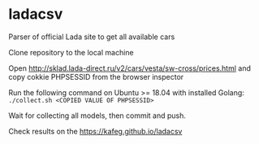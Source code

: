 # ladacsv
Parser of official Lada site to get all available cars

Clone repository to the local machine

Open http://sklad.lada-direct.ru/v2/cars/vesta/sw-cross/prices.html and copy cokkie PHPSESSID from the browser inspector

Run the following command on Ubuntu >= 18.04 with installed Golang:
```./collect.sh <COPIED VALUE OF PHPSESSID>```

Wait for collecting all models, then commit and push.

Check results on the https://kafeg.github.io/ladacsv
